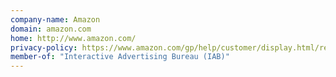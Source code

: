 ```yaml
---
company-name: Amazon
domain: amazon.com
home: http://www.amazon.com/
privacy-policy: https://www.amazon.com/gp/help/customer/display.html/ref=footer_privacy?ie=UTF8&nodeId=468496
member-of: "Interactive Advertising Bureau (IAB)"
---
```




